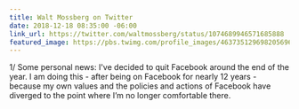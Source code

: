 ```yaml
---
title: Walt Mossberg on Twitter
date: 2018-12-18 08:35:00 -06:00
link_url: https://twitter.com/waltmossberg/status/1074689946571685888
featured_image: https://pbs.twimg.com/profile_images/463735129698205696/lgV8ScFe_400x400.jpeg
---
```


1/ Some personal news: I've decided to quit Facebook around the end of the year. I am doing this - after being on Facebook for nearly 12 years - because my own values and the policies and actions of Facebook have diverged to the point where I’m no longer comfortable there.